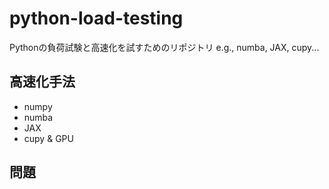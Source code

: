 # python-load-testing
Pythonの負荷試験と高速化を試すためのリポジトリ e.g., numba, JAX, cupy...

## 高速化手法
* numpy
* numba
* JAX
* cupy & GPU

## 問題